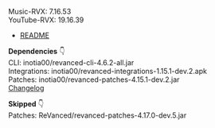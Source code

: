 Music-RVX: 7.16.53  
YouTube-RVX: 19.16.39  

- [README](https://github.com/rj1007/RV-Apps-for-Anantam/blob/main/README.md)  

**Dependencies** 👇  
CLI: inotia00/revanced-cli-4.6.2-all.jar  
Integrations: inotia00/revanced-integrations-1.15.1-dev.2.apk  
Patches: inotia00/revanced-patches-4.15.1-dev.2.jar  
[Changelog](https://github.com/inotia00/revanced-patches/releases/tag/v4.15.1-dev.2)  

**Skipped** 👇  
Patches: ReVanced/revanced-patches-4.17.0-dev.5.jar      
